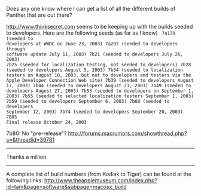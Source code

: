 Does any one know where I can get a list of all the different builds of Panther that are out there?

http://www.thinksecret.com seems to be keeping up with the builds seeded to developers.  Here are the following seeds (as far as I know)
<code>
7a179 (seeded to developers at WWDC on June 23, 2003)
7a202 (seeded to developers through software update July 11, 2003)
7b21 (seeded to developers July 26, 2003)
7b25 (seeded for localization testing, not seeded to developers)
7b28 (seeded to developers August 5, 2003)
7b34 (seeded to localization testers on August 10, 2003, but not to developers and testers via the Apple Developer Connection Web site)
7b39 (seeded to developers August 17, 2003)
7b44 (seeded to developers August 21, 2003)
7b49 (seeded to developers August 27, 2003)
7b53 (seeded to developers on September 1, 2003)
7b55 (seeded to selected localization testers September 1, 2003)
7b59 (seeded to developers September 6, 2003)
7b68 (seeded to developers September 12, 2003)
7b74 (seeded to developers September 20, 2003)
7B85 Final release October 24, 2003
</code>

7b80:  No "pre-release"? http://forums.macrumors.com/showthread.php?s=&threadid=39781

----

Thanks a million.

----

A complete list of build numbers (from Kodiak to Tiger) can be found at the following links: http://www.theapplemuseum.com/index.php?id=tam&page=software&subpage=macosx_build